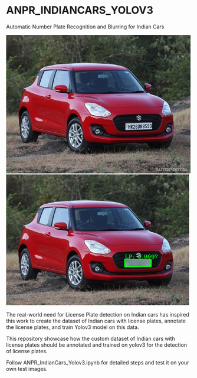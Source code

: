 # ANPR_INDIANCARS_YOLOV3
Automatic Number Plate Recognition and Blurring for Indian Cars

![](img7.jpg) ![](lp_predicted.png)


The real-world need for License Plate detection on Indian cars has inspired this work to create the dataset of Indian cars with license plates, annotate the license plates, and train Yolov3 model on this data.  

This repository showcase how the custom dataset of Indian cars with license plates should be annotated and trained on yolov3 for the detection of license plates.


Follow ANPR_IndianCars_Yolov3.ipynb for detailed steps and test it on your own test images.
